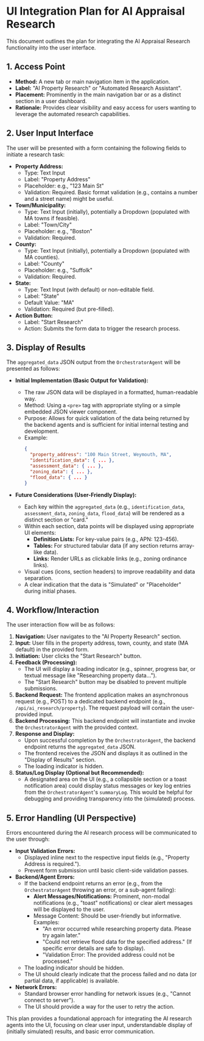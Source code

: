# UI Integration Plan for AI Appraisal Research

This document outlines the plan for integrating the AI Appraisal Research functionality into the user interface.

## 1. Access Point

-   **Method:** A new tab or main navigation item in the application.
-   **Label:** "AI Property Research" or "Automated Research Assistant".
-   **Placement:** Prominently in the main navigation bar or as a distinct section in a user dashboard.
-   **Rationale:** Provides clear visibility and easy access for users wanting to leverage the automated research capabilities.

## 2. User Input Interface

The user will be presented with a form containing the following fields to initiate a research task:

-   **Property Address:**
    -   Type: Text Input
    -   Label: "Property Address"
    -   Placeholder: e.g., "123 Main St"
    -   Validation: Required. Basic format validation (e.g., contains a number and a street name) might be useful.
-   **Town/Municipality:**
    -   Type: Text Input (initially), potentially a Dropdown (populated with MA towns if feasible).
    -   Label: "Town/City"
    -   Placeholder: e.g., "Boston"
    -   Validation: Required.
-   **County:**
    -   Type: Text Input (initially), potentially a Dropdown (populated with MA counties).
    -   Label: "County"
    -   Placeholder: e.g., "Suffolk"
    -   Validation: Required.
-   **State:**
    -   Type: Text Input (with default) or non-editable field.
    -   Label: "State"
    -   Default Value: "MA"
    -   Validation: Required (but pre-filled).
-   **Action Button:**
    -   Label: "Start Research"
    -   Action: Submits the form data to trigger the research process.

## 3. Display of Results

The `aggregated_data` JSON output from the `OrchestratorAgent` will be presented as follows:

-   **Initial Implementation (Basic Output for Validation):**
    -   The raw JSON data will be displayed in a formatted, human-readable way.
    -   Method: Using a `<pre>` tag with appropriate styling or a simple embedded JSON viewer component.
    -   Purpose: Allows for quick validation of the data being returned by the backend agents and is sufficient for initial internal testing and development.
    -   Example:
        ```json
        {
          "property_address": "100 Main Street, Weymouth, MA",
          "identification_data": { ... },
          "assessment_data": { ... },
          "zoning_data": { ... },
          "flood_data": { ... }
        }
        ```

-   **Future Considerations (User-Friendly Display):**
    -   Each key within the `aggregated_data` (e.g., `identification_data`, `assessment_data`, `zoning_data`, `flood_data`) will be rendered as a distinct section or "card."
    -   Within each section, data points will be displayed using appropriate UI elements:
        -   **Definition Lists:** For key-value pairs (e.g., APN: 123-456).
        -   **Tables:** For structured tabular data (if any section returns array-like data).
        -   **Links:** Render URLs as clickable links (e.g., zoning ordinance links).
    -   Visual cues (icons, section headers) to improve readability and data separation.
    -   A clear indication that the data is "Simulated" or "Placeholder" during initial phases.

## 4. Workflow/Interaction

The user interaction flow will be as follows:

1.  **Navigation:** User navigates to the "AI Property Research" section.
2.  **Input:** User fills in the property address, town, county, and state (MA default) in the provided form.
3.  **Initiation:** User clicks the "Start Research" button.
4.  **Feedback (Processing):**
    -   The UI will display a loading indicator (e.g., spinner, progress bar, or textual message like "Researching property data...").
    -   The "Start Research" button may be disabled to prevent multiple submissions.
5.  **Backend Request:** The frontend application makes an asynchronous request (e.g., POST) to a dedicated backend endpoint (e.g., `/api/ai_research/property`). The request payload will contain the user-provided input.
6.  **Backend Processing:** This backend endpoint will instantiate and invoke the `OrchestratorAgent` with the provided context.
7.  **Response and Display:**
    -   Upon successful completion by the `OrchestratorAgent`, the backend endpoint returns the `aggregated_data` JSON.
    -   The frontend receives the JSON and displays it as outlined in the "Display of Results" section.
    -   The loading indicator is hidden.
8.  **Status/Log Display (Optional but Recommended):**
    -   A designated area on the UI (e.g., a collapsible section or a toast notification area) could display status messages or key log entries from the `OrchestratorAgent`'s `summaryLog`. This would be helpful for debugging and providing transparency into the (simulated) process.

## 5. Error Handling (UI Perspective)

Errors encountered during the AI research process will be communicated to the user through:

-   **Input Validation Errors:**
    -   Displayed inline next to the respective input fields (e.g., "Property Address is required.").
    -   Prevent form submission until basic client-side validation passes.
-   **Backend/Agent Errors:**
    -   If the backend endpoint returns an error (e.g., from the `OrchestratorAgent` throwing an error, or a sub-agent failing):
        -   **Alert Messages/Notifications:** Prominent, non-modal notifications (e.g., "toast" notifications) or clear alert messages will be displayed to the user.
        -   Message Content: Should be user-friendly but informative. Examples:
            -   "An error occurred while researching property data. Please try again later."
            -   "Could not retrieve flood data for the specified address." (If specific error details are safe to display).
            -   "Validation Error: The provided address could not be processed."
    -   The loading indicator should be hidden.
    -   The UI should clearly indicate that the process failed and no data (or partial data, if applicable) is available.
-   **Network Errors:**
    -   Standard browser error handling for network issues (e.g., "Cannot connect to server").
    -   The UI should provide a way for the user to retry the action.

This plan provides a foundational approach for integrating the AI research agents into the UI, focusing on clear user input, understandable display of (initially simulated) results, and basic error communication.
